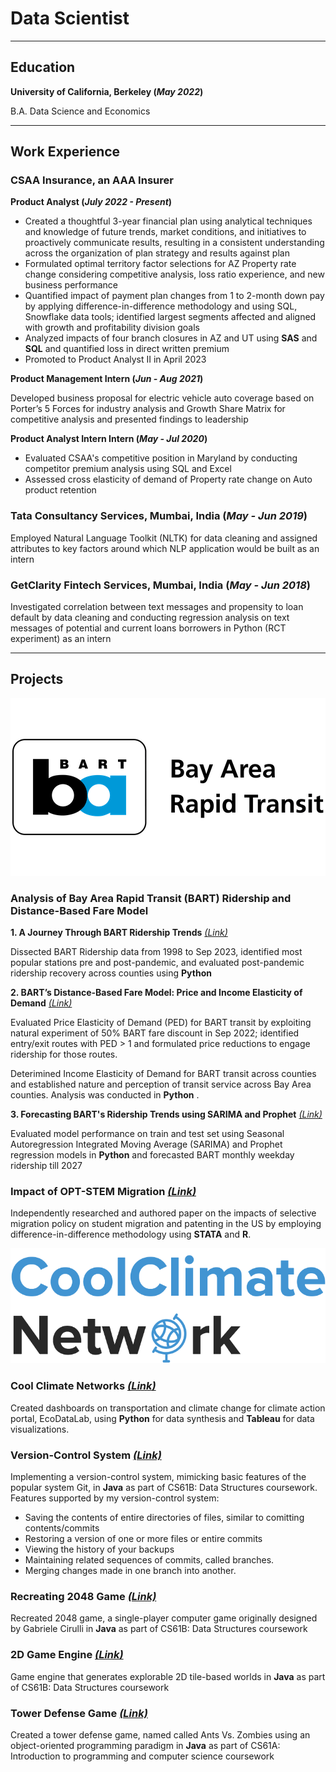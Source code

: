 # Data Scientist

* * * *

## Education
**University of California, Berkeley (_May 2022_)**


B.A. Data Science and Economics

* * * *

## Work Experience
### CSAA Insurance, an AAA Insurer
**Product Analyst (_July 2022 - Present_)**
- Created a thoughtful 3-year financial plan using analytical techniques and knowledge of future trends, market conditions, and initiatives to proactively communicate results, resulting in a consistent understanding across the organization of plan strategy and results against plan
- Formulated optimal territory factor selections for AZ Property rate change considering competitive analysis, loss ratio experience, and new business performance
- Quantified impact of payment plan changes from 1 to 2-month down pay by applying difference-in-difference methodology and using SQL, Snowflake data tools; identified largest segments affected and aligned with growth and profitability division goals
- Analyzed impacts of four branch closures in AZ and UT using **SAS** and **SQL** and quantified loss in direct written premium
- Promoted to Product Analyst II in April 2023

**Product Management Intern (_Jun - Aug 2021_)**

Developed business proposal for electric vehicle auto coverage based on Porter’s 5 Forces for industry analysis and Growth Share Matrix for competitive analysis and presented findings to leadership

**Product Analyst Intern Intern (_May - Jul 2020_)**

- Evaluated CSAA's competitive position in Maryland by conducting competitor premium analysis using SQL and Excel
- Assessed cross elasticity of demand of Property rate change on Auto product retention

### Tata Consultancy Services, Mumbai, India (_May - Jun 2019_)

Employed Natural Language Toolkit (NLTK) for data cleaning and assigned attributes to key factors around which NLP application would be built as an intern 

### GetClarity Fintech Services, Mumbai, India (_May - Jun 2018_)

Investigated correlation between text messages and propensity to loan default by data cleaning and conducting regression analysis on text messages of potential and current loans borrowers in Python (RCT experiment) as an intern

* * * *

## Projects

![BART Analysis](/assets/Bay-Area-Rapid-Transit-logo.png)
### Analysis of Bay Area Rapid Transit (BART) Ridership and Distance-Based Fare Model

**1. A Journey Through BART Ridership Trends**
[_(Link)_](https://medium.com/@atmikapai/a-journey-through-bart-ridership-trends-5cfdd0819c0c)

Dissected BART Ridership data from 1998 to Sep 2023, identified most popular stations pre and post-pandemic, and evaluated post-pandemic ridership recovery across counties using **Python**

**2. BART’s Distance-Based Fare Model: Price and Income Elasticity of Demand** [_(Link)_](https://medium.com/@atmikapai/understanding-barts-distance-based-fare-model-d78751ca8454)

Evaluated Price Elasticity of Demand (PED) for BART transit by exploiting natural experiment of 50% BART fare discount in Sep 2022; identified entry/exit routes with PED > 1 and formulated price reductions to engage ridership for those routes.

Deterimined Income Elasticity of Demand for BART transit across counties and established nature and perception of transit service across Bay Area counties. Analysis was conducted in **Python** .

**3. Forecasting BART's Ridership Trends using SARIMA and Prophet** [_(Link)_](https://medium.com/@atmikapai/forecasting-bart-ridership-sarmix-vs-prophet-8fdfae5f24bc)

Evaluated model performance on train and test set using Seasonal Autoregression Integrated Moving Average (SARIMA) and Prophet regression models in **Python** and forecasted BART monthly weekday ridership till 2027   

### Impact of OPT-STEM Migration [_(Link)_](https://drive.google.com/file/d/118bfGKnELZRF4oGHpZtPU3rMLqZk8e_d/view)

Independently researched and authored paper on the impacts of selective migration policy on student migration and patenting in the US by employing difference-in-difference methodology using **STATA** and **R**.


![Cool Climate Networks](/assets/CCN-logo.png)

### Cool Climate Networks [_(Link)_](https://coolclimate.berkeley.edu/)

Created dashboards on transportation and climate change for climate action portal, EcoDataLab, using **Python** for data synthesis and **Tableau** for data visualizations.

###  Version-Control System [_(Link)_](https://github.com/atmikapai13/CS61BL-Data-Structures/tree/main/Proj2%20-%20Gitlet)
Implementing a version-control system, mimicking basic features of the popular system Git, in **Java** as part of CS61B: Data Structures coursework. Features supported by my version-control system: 
- Saving the contents of entire directories of files, similar to comitting contents/commits
- Restoring a version of one or more files or entire commits
- Viewing the history of your backups
- Maintaining related sequences of commits, called branches.
- Merging changes made in one branch into another.

### Recreating 2048 Game [_(Link)_](https://github.com/atmikapai13/CS61BL-Data-Structures/tree/main/Proj0%20-%20Recreating%202048)

Recreated 2048 game, a single-player computer game originally designed by Gabriele Cirulli in **Java** as part of CS61B: Data Structures coursework

### 2D Game Engine [_(Link)_](https://github.com/atmikapai13/CS61BL-Data-Structures/tree/main/Proj3%20-%20BYOW)

Game engine that generates explorable 2D tile-based worlds in **Java** as part of CS61B: Data Structures coursework

### Tower Defense Game [_(Link)_](https://github.com/atmikapai13/CS61A-Intro-to-Computer-Programs/tree/main/Proj3%20-%20Ants%20Vs.%20Zombies)

Created a tower defense game, named called Ants Vs. Zombies using an object-oriented programming paradigm in **Java** as part of CS61A: Introduction to programming and computer science coursework











